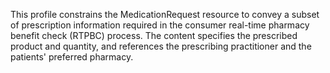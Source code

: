 This profile constrains the MedicationRequest resource to convey a subset of prescription information required in the consumer real-time pharmacy benefit check (RTPBC) process. The content specifies the prescribed product and quantity, and references the prescribing practitioner and the patients' preferred pharmacy.

<br><br>
